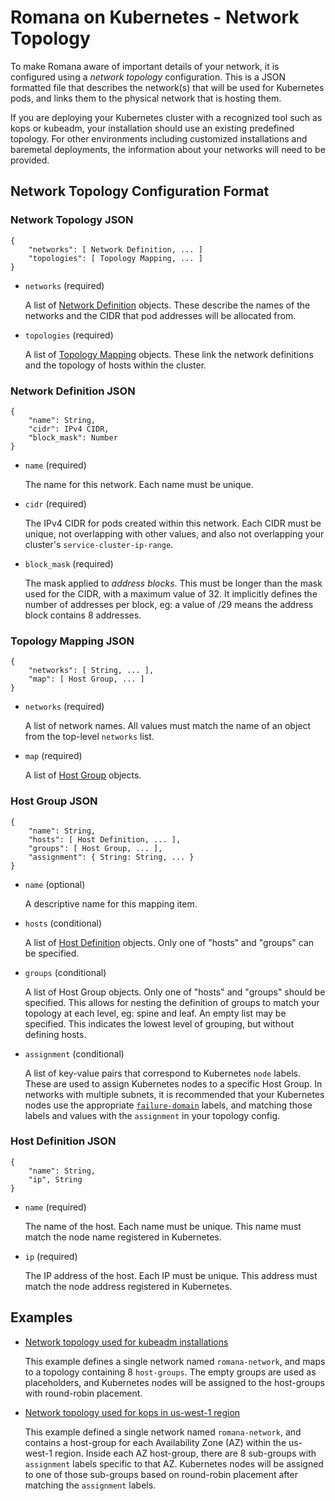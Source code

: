# Romana on Kubernetes - Network Topology

To make Romana aware of important details of your network, it is configured using a _network topology_ configuration.
This is a JSON formatted file that describes the network(s) that will be used for Kubernetes pods, and links them to the physical network that is hosting them.

If you are deploying your Kubernetes cluster with a recognized tool such as kops or kubeadm, your installation should use an existing predefined topology.
For other environments including customized installations and baremetal deployments, the information about your networks will need to be provided.

## Network Topology Configuration Format

### Network Topology JSON

```json5
{
    "networks": [ Network Definition, ... ]
    "topologies": [ Topology Mapping, ... ]
}
```

* `networks` (required)

  A list of [Network Definition](#network-definition-json) objects. These describe the names of the networks and the CIDR that pod addresses will be allocated from.

* `topologies` (required)

  A list of [Topology Mapping](#topology-mapping-json) objects. These link the network definitions and the topology of hosts within the cluster.

### Network Definition JSON

```json5
{
    "name": String,
    "cidr": IPv4 CIDR,
    "block_mask": Number
}
```

* `name` (required)

  The name for this network. Each name must be unique.

* `cidr` (required)
  
  The IPv4 CIDR for pods created within this network. Each CIDR must be unique, not overlapping with other values, and also not overlapping your cluster's `service-cluster-ip-range`.

* `block_mask` (required)

  The mask applied to _address blocks_. This must be longer than the mask used for the CIDR, with a maximum value of 32.
  It implicitly defines the number of addresses per block, eg: a value of /29 means the address block contains 8 addresses.

### Topology Mapping JSON

```json5
{
    "networks": [ String, ... ],
    "map": [ Host Group, ... ]
}
```

* `networks` (required)

  A list of network names. All values must match the name of an object from the top-level `networks` list.

* `map` (required)

  A list of [Host Group](#host-group-json) objects.

### Host Group JSON

```json5
{
    "name": String,
    "hosts": [ Host Definition, ... ],
    "groups": [ Host Group, ... ],
    "assignment": { String: String, ... }
}
```

* `name` (optional)

  A descriptive name for this mapping item.

* `hosts` (conditional)

  A list of [Host Definition](#host-definition-json) objects. Only one of "hosts" and "groups" can be specified.

* `groups` (conditional)

  A list of Host Group objects. Only one of "hosts" and "groups" should be specified.
  This allows for nesting the definition of groups to match your topology at each level, eg: spine and leaf.
  An empty list may be specified. This indicates the lowest level of grouping, but without defining hosts.

* `assignment` (conditional)

  A list of key-value pairs that correspond to Kubernetes `node` labels. These are used to assign Kubernetes nodes to a specific Host Group.
  In networks with multiple subnets, it is recommended that your Kubernetes nodes use the appropriate [`failure-domain`](https://kubernetes.io/docs/reference/labels-annotations-taints/) labels, and matching those labels and values with the `assignment` in your topology config.

### Host Definition JSON

```json5
{
    "name": String,
    "ip", String
}
```

* `name` (required)

  The name of the host. Each name must be unique. This name must match the node name registered in Kubernetes.

* `ip` (required)

  The IP address of the host. Each IP must be unique. This address must match the node address registered in Kubernetes.


## Examples

- [Network topology used for kubeadm installations](../../containerize/targets/daemon/kubeadm-network.json)

  This example defines a single network named `romana-network`, and maps to a topology containing 8 `host-groups`.
  The empty groups are used as placeholders, and Kubernetes nodes will be assigned to the host-groups with round-robin placement.

- [Network topology used for kops in us-west-1 region](../../containerize/targets/daemon/aws-us-west-1.json)

  This example defined a single network named `romana-network`, and contains a host-group for each Availability Zone (AZ) within the us-west-1 region.
  Inside each AZ host-group, there are 8 sub-groups with `assignment` labels specific to that AZ.
  Kubernetes nodes will be assigned to one of those sub-groups based on round-robin placement after matching the `assignment` labels.
